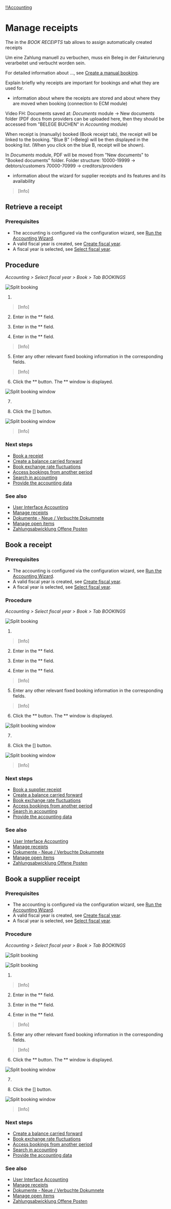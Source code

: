 [!!Accounting](Actindo/Accounting)

# Manage receipts

The in the *BOOK RECEIPTS* tab allows to assign automatically created receipts

Um eine Zahlung manuell zu verbuchen, muss ein Beleg in der Fakturierung verarbeitet und verbucht worden sein.

For detailed information about ..., see [Create a manual booking](05_CreateManualBooking).

Explain briefly why receipts are important for bookings and what they are used for.

- information about where the receipts are stored and about where they are moved when booking  (connection to ECM module)

Video FH: Documents saved at:
*Documents* module -> New documents folder (PDF docs from providers can be uploaded here, then they should be accessed from "BELEGE BUCHEN" in *Accounting* module)

When receipt is (manually) booked (Book receipt tab), the receipt will be linked to the booking. "Blue B" (=Beleg) will be then displayed in the booking list. (When you click on the blue B, receipt will be shown).

In *Documents* module, PDF will be moved from "New documents" to "Booked documents" folder.
Folder structure:
10000-19999 -> debtors/customers
70000-70999 -> creditors/providers


- information about the wizard for supplier receipts and its features and its availability


> [Info]

## Retrieve a receipt

### Prerequisites

- The accounting is configured via the configuration wizard, see [Run the Accounting Wizard](01_RunAccountingWizard.md).
- A valid fiscal year is created, see [Create fiscal year](04_ManageFiscalYear.md#create-a-fiscal-year).
- A fiscal year is selected, see [Select fiscal year](01_SelectFiscalYear.md).

## Procedure

*Accounting > Select fiscal year > Book > Tab BOOKINGS*

![Split booking](/Assets/Screenshots/Accounting/Book/Bookings/.png "[Split booking]")

1.

  > [Info]

2. Enter in the ** field.

3. Enter  in the ** field.

4. Enter  in the ** field.

  > [Info]

5. Enter any other relevant fixed booking information in the corresponding fields.

  > [Info]

6. Click the ** button.
The ** window is displayed.

  ![Split booking window](/Assets/Screenshots/Accounting/Book/Bookings/.png "[Split booking window]")

7.

8. Click the [] button.


  ![Split booking window](/Assets/Screenshots/Accounting/Book/Bookings/.png "[Split booking window]")

  > [Info]


### Next steps

  - [Book a receipt](#book-a-receipt)
  - [Create a balance carried forward](11_CreateBalanceCarriedForward)
  - [Book exchange rate fluctuations](12_BookExchangeRateFluctuations)
  - [Access bookings from another period](13_AccessBookingsAnotherPeriod)
  - [Search in accounting](14_SearchAccounting)
  - [Provide the accounting data](15_ProviceAccountingData)

### See also

  - [User Interface Accounting](/Accounting/UserInterface/00_UserInterface.md)
  - [Manage receipts](10_ManageReceipts.md)
  - [Dokumente - Neue / Verbuchte Dokumnete](#to_be_completed)
  - [Manage open items](03_ManageOpenItems.md)
  - [Zahlungsabwicklung Offene Posten](#to_be_completed)


## Book a receipt

### Prerequisites

- The accounting is configured via the configuration wizard, see [Run the Accounting Wizard](01_RunAccountingWizard.md).
- A valid fiscal year is created, see [Create fiscal year](04_ManageFiscalYear.md#create-a-fiscal-year).
- A fiscal year is selected, see [Select fiscal year](01_SelectFiscalYear.md).

### Procedure

*Accounting > Select fiscal year > Book > Tab BOOKINGS*

![Split booking](/Assets/Screenshots/Accounting/Book/Bookings/.png "[Split booking]")

1.

  > [Info]

2. Enter in the ** field.

3. Enter  in the ** field.

4. Enter  in the ** field.

  > [Info]

5. Enter any other relevant fixed booking information in the corresponding fields.

  > [Info]

6. Click the ** button.
The ** window is displayed.

  ![Split booking window](/Assets/Screenshots/Accounting/Book/Bookings/.png "[Split booking window]")

7.

8. Click the [] button.


  ![Split booking window](/Assets/Screenshots/Accounting/Book/Bookings/.png "[Split booking window]")

  > [Info]

### Next steps

  - [Book a supplier receipt](#book-a-supplier-receipt)
  - [Create a balance carried forward](11_CreateBalanceCarriedForward)
  - [Book exchange rate fluctuations](12_BookExchangeRateFluctuations)
  - [Access bookings from another period](13_AccessBookingsAnotherPeriod)
  - [Search in accounting](14_SearchAccounting)
  - [Provide the accounting data](15_ProviceAccountingData)

### See also

  - [User Interface Accounting](/Accounting/UserInterface/00_UserInterface.md)
  - [Manage receipts](10_ManageReceipts.md)
  - [Dokumente - Neue / Verbuchte Dokumnete](#to_be_completed)
  - [Manage open items](03_ManageOpenItems.md)
  - [Zahlungsabwicklung Offene Posten](#to_be_completed)


## Book a supplier receipt

### Prerequisites

- The accounting is configured via the configuration wizard, see [Run the Accounting Wizard](01_RunAccountingWizard.md).
- A valid fiscal year is created, see [Create fiscal year](04_ManageFiscalYear.md#create-a-fiscal-year).
- A fiscal year is selected, see [Select fiscal year](01_SelectFiscalYear.md).

### Procedure

*Accounting > Select fiscal year > Book > Tab BOOKINGS*

![Split booking](/Assets/Screenshots/Accounting/Book/Bookings/Bookings_SplitBooking.png "[Split booking]")

![Split booking](/Assets/Screenshots/Accounting/Book/Bookings/.png "[Split booking]")

1.

  > [Info]

2. Enter in the ** field.

3. Enter  in the ** field.

4. Enter  in the ** field.

  > [Info]

5. Enter any other relevant fixed booking information in the corresponding fields.

  > [Info]

6. Click the ** button.
The ** window is displayed.

  ![Split booking window](/Assets/Screenshots/Accounting/Book/Bookings/.png "[Split booking window]")

7.

8. Click the [] button.


  ![Split booking window](/Assets/Screenshots/Accounting/Book/Bookings/.png "[Split booking window]")

  > [Info]


### Next steps

  - [Create a balance carried forward](11_CreateBalanceCarriedForward)
  - [Book exchange rate fluctuations](12_BookExchangeRateFluctuations)
  - [Access bookings from another period](13_AccessBookingsAnotherPeriod)
  - [Search in accounting](14_SearchAccounting)
  - [Provide the accounting data](15_ProviceAccountingData)

### See also

  - [User Interface Accounting](/Accounting/UserInterface/00_UserInterface.md)
  - [Manage receipts](10_ManageReceipts.md)
  - [Dokumente - Neue / Verbuchte Dokumnete](#to_be_completed)
  - [Manage open items](03_ManageOpenItems.md)
  - [Zahlungsabwicklung Offene Posten](#to_be_completed)
